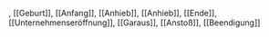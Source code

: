 , [[Geburt]], [[Anfang]], [[Anhieb]], [[Anhieb]], [[Ende]], [[Unternehmenseröffnung]], [[Garaus]], [[Anstoß]], [[Beendigung]]